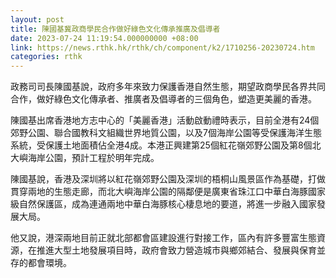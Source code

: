 ```yaml
---
layout: post
title: 陳國基冀政商學民合作做好綠色文化傳承推廣及倡導者
date: 2023-07-24 11:19:54.000000000 +08:00
link: https://news.rthk.hk/rthk/ch/component/k2/1710256-20230724.htm
categories: rthk
---
```


政務司司長陳國基說，政府多年來致力保護香港自然生態，期望政商學民各界共同合作，做好綠色文化傳承者、推廣者及倡導者的三個角色，塑造更美麗的香港。

陳國基出席香港地方志中心的「美麗香港」活動啟動禮時表示，目前全港有24個郊野公園、聯合國教科文組織世界地質公園，以及7個海岸公園等受保護海洋生態系統，受保護土地面積佔全港4成。本港正興建第25個紅花嶺郊野公園及第8個北大嶼海岸公園，預計工程於明年完成。

陳國基說，香港及深圳將以紅花嶺郊野公園及深圳的梧桐山風景區作為基礎，打做貫穿兩地的生態走廊，而北大嶼海岸公園的隔鄰便是廣東省珠江口中華白海豚國家級自然保護區，成為連通兩地中華白海豚核心棲息地的要道，將進一步融入國家發展大局。

他又說，港深兩地目前正就北部都會區建設進行對接工作，區內有許多豐富生態資源，在推進大型土地發展項目時，政府會致力營造城市與鄉郊結合、發展與保育並存的都會環境。
